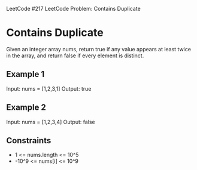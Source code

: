 LeetCode #217
LeetCode Problem: Contains Duplicate

# Contains Duplicate

Given an integer array nums, return true if any value appears at least twice in the array, and return false if every element is distinct.

## Example 1
Input: nums = [1,2,3,1]
Output: true

## Example 2
Input: nums = [1,2,3,4]
Output: false

## Constraints
- 1 <= nums.length <= 10^5
- -10^9 <= nums[i] <= 10^9 